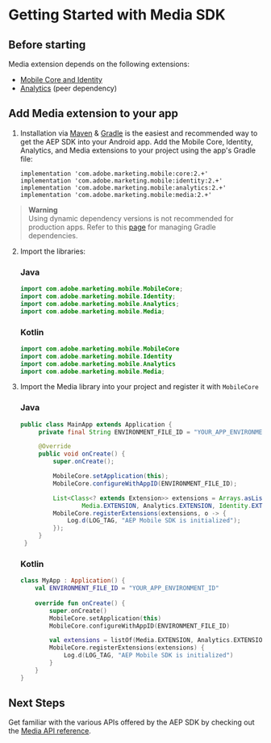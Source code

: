 # Getting Started with Media SDK

## Before starting

Media extension depends on the following extensions:
* [Mobile Core and Identity](https://github.com/adobe/aepsdk-core-android)
* [Analytics](https://github.com/adobe/aepsdk-analytics-android) (peer dependency)

## Add Media extension to your app

1. Installation via [Maven](https://maven.apache.org/) & [Gradle](https://gradle.org/) is the easiest and recommended way to get the AEP SDK into your Android app. Add the Mobile Core, Identity, Analytics, and Media extensions to your project using the app's Gradle file:


   ```
   implementation 'com.adobe.marketing.mobile:core:2.+'
   implementation 'com.adobe.marketing.mobile:identity:2.+'
   implementation 'com.adobe.marketing.mobile:analytics:2.+'
   implementation 'com.adobe.marketing.mobile:media:2.+'
   ```

> **Warning**  
> Using dynamic dependency versions is not recommended for production apps. Refer to this [page](https://github.com/adobe/aepsdk-core-android/blob/main/Documentation/MobileCore/gradle-dependencies.md) for managing Gradle dependencies.

2. Import the libraries:

   ### Java

   ```java
   import com.adobe.marketing.mobile.MobileCore;
   import com.adobe.marketing.mobile.Identity;
   import com.adobe.marketing.mobile.Analytics;
   import com.adobe.marketing.mobile.Media;
   ```

   ### Kotlin

   ```kotlin
   import com.adobe.marketing.mobile.MobileCore
   import com.adobe.marketing.mobile.Identity
   import com.adobe.marketing.mobile.Analytics
   import com.adobe.marketing.mobile.Media;
   ```

3. Import the Media library into your project and register it with `MobileCore`

   ### Java

   ```java
   public class MainApp extends Application {
        private final String ENVIRONMENT_FILE_ID = "YOUR_APP_ENVIRONMENT_ID";

        @Override
        public void onCreate() {
            super.onCreate();

            MobileCore.setApplication(this);
            MobileCore.configureWithAppID(ENVIRONMENT_FILE_ID);

            List<Class<? extends Extension>> extensions = Arrays.asList(
                    Media.EXTENSION, Analytics.EXTENSION, Identity.EXTENSION);
            MobileCore.registerExtensions(extensions, o -> {
                Log.d(LOG_TAG, "AEP Mobile SDK is initialized");
            });
        }
    }
   ```

   ### Kotlin

   ```kotlin
   class MyApp : Application() {
       val ENVIRONMENT_FILE_ID = "YOUR_APP_ENVIRONMENT_ID"
       
       override fun onCreate() {
           super.onCreate()
           MobileCore.setApplication(this)
           MobileCore.configureWithAppID(ENVIRONMENT_FILE_ID)

           val extensions = listOf(Media.EXTENSION, Analytics.EXTENSION, Identity.EXTENSION)
           MobileCore.registerExtensions(extensions) {
               Log.d(LOG_TAG, "AEP Mobile SDK is initialized")
           }
       }
   }
   ```

## Next Steps

Get familiar with the various APIs offered by the AEP SDK by checking out the [Media API reference](./api-reference.md).